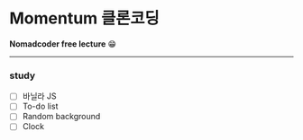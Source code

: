 # Momentum 클론코딩
**Nomadcoder free lecture** 😁
<hr>

### study

-   [ ] 바닐라 JS
-   [ ] To-do list
-   [ ] Random background
-   [ ] Clock
